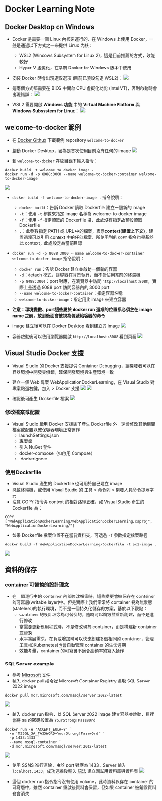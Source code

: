 ﻿# Docker Learning Note

## Docker Desktop on Windows

- Docker 是需要一個 Linux 內核來運行的，在 Windows 上使用 Docker，一般是通過以下方式之一來提供 Linux 內核：
  - WSL2 (Windows Subsystem for Linux 2)，這是目前推薦的方式，效能較好
  - Hyper-V 虛擬化，在早期 Docker for Windows 版本中使用

- 安裝 Docker 時會出現選取選項 (目前已預設勾選 WSL2)：
![](安裝/01.png)

- 這兩個方式都需要在 BIOS 中開啟 CPU 虛擬化功能 (Intel VT)，否則啟動時會出現錯誤：
![](安裝/02.png)

- WSL2 需要開啟 **Windows 功能** 中的 **Virtual Machine Platform** 與 **Windows Subsystem for Linux**：
![](安裝/03.png)

## welcome-to-docker 範例

- 在 [Docker Github](https://github.com/docker/welcome-to-docker) 下載範例 repository `welcome-to-docker`

- 啟動 Docker Desktop，因為是首次使用目前沒有任何的 image
![](first_example/01.png)

- 到 `welcome-to-docker` 存放目錄下輸入指令：
```
docker build -t welcome-to-docker-image .
docker run -d -p 8088:3000 --name welcome-to-docker-container welcome-to-docker-image
```

![](first_example/02.png)

- `docker build -t welcome-to-docker-image .` 指令說明：
  - `docker build`：告訴 Docker 讀取 Dockerfile 建立一個新的 image
  - `-t`：使用 `-t` 參數來指定 image 名稱為 welcome-to-docker-image
  - `-f`：使用 `-f` 指定讀取的 Dockerfile 檔，此處沒有指定故預設讀取 Dockerfile
  - `.`：此參數指定 PATH 或 URL 中的檔案，表示**context(建置上下文)**，建置過程可以引用 context 中的任何檔案，所使用到的 `COPY` 指令也是基於此 context，此處設定為當前目錄

- `docker run -d -p 8088:3000 --name welcome-to-docker-container welcome-to-docker-image` 指令說明：
  - `docker run`：告訴 Docker 建立並啟動一個新的容器
  - `-d`：detach 模式，讓容器在背景執行，而不會佔用當前的終端機
  - `-p 8088:3000`：port 對應，在瀏覽器中訪問 `http://localhost:8088`，實際上是透過 8088 port 訪問容器內的 3000 port
  - `--name welcome-to-docker-container`：指定容器名稱
  - `welcome-to-docker-image`：指定用此 image 來建立容器

- **注意：環境變數、port這些屬於 docker run 選項的位置都必須放在 image name 之前，放到後面會被視為傳遞給容器的命令**

- image 建立後可以在 Docker Desktop 看到建立的 image
![](first_example/03.png)

- 容器啟動後可以使用瀏覽器開啟 `http://localhost:8088` 看到頁面
![](first_example/04.png)

## Visual Studio Docker 支援

- Visual Studio 的 Docker 支援提供 Container Debugging，讓開發者可以在容器環境中開發與偵錯，確保開發環境與生產環境一致
- 建立一個 Web 專案 WebApplicationDockerLearning，在 Visual Studio 對專案點選右鍵，加入 > Docker 支援
![](VS支援/01.png)
![](VS支援/02.png)

- 確認後可產生 Dockerfile 檔案
![](VS支援/03.png)

### 修改檔案或配置

- Visual Studio 啟用 Docker 支援除了產生 Dockerfile 外，還會修改其他相關檔案或配置以確保容器環境正常運作
  - launchSettings.json
  - 專案檔
  - 引入 NuGet 套件
  - docker-compose（如啟用 Compose）
  - .dockerignore

### 使用 Dockerfile

- Visual Studio 產生的 Dockerfile 也可用於自己建立 image
- 開啟終端機，或使用 Visual Studio 的 工具 > 命令列 > 開發人員命令提示字元
- 注意 COPY 指令與 context 的相對路徑正確，如 Visual Studio 產生的 Dockerfile 為：
```
COPY ["WebApplicationDockerLearning/WebApplicationDockerLearning.csproj", "WebApplicationDockerLearning/"]
```

- 如果 Dockerfile 檔案位置不在當前資料夾，可透過 `-f` 參數指定檔案路徑
```
docker build -f WebApplicationDockerLearning/Dockerfile -t ex1-image .
```
![](VS支援/04.png)

## 資料的保存

### container 可替換的設計理念

- 在一個運行中的 container 內部修改檔案時，這些變更會被保存在 container 的可寫層(writable layer)中。但是實際上我們常常將 container 視為無狀態(stateless)的執行環境，而不是一個持久化儲存的方案，基於以下觀點：
  - container 的設計理念為可替換的，隨時可以銷毀並重新創建，而不是進行修改
  - 當需要更新應用程式時，不是修改現有 container，而是構建新 container 並替換
  - 水平擴展需求，在負載增加時可以快速創建多個相同的 container，管理工具(如Kubernetes)也會自動管理 container 的生命週期
  - 效能考量，container 的可寫層不適合高頻率的寫入操作

### SQL Server example

- 參考 [Microsoft 文件](https://learn.microsoft.com/zh-tw/sql/linux/quickstart-install-connect-docker?view=sql-server-ver16&pivots=cs1-bash&tabs=cli)
- 輸入 docker pull 指令從 Microsoft Container Registry 提取 SQL Server 2022 image
```
docker pull mcr.microsoft.com/mssql/server:2022-latest
``` 
![](SQL%20Server%20example/01.png)

- 輸入 docker run 指令，以 SQL Server 2022 image 建立容器並啟動，這裡會將 sa 的密碼設置為 `YourStrong!Passw0rd`
```
docker run -e 'ACCEPT_EULA=Y' `
  -e 'MSSQL_SA_PASSWORD=YourStrong!Passw0rd' `
  -p 1433:1433 `
  --name mssql-container `
  -d mcr.microsoft.com/mssql/server:2022-latest
```
![](SQL%20Server%20example/02.png)

- 使用 SSMS 進行連線，由於 port 對應為 1433，Server 輸入 `localhost,1433`，成功連線後輸入 [語法](SQL%20Server%20example/testDB.sql) 建立測試用資料庫與資料表
![](SQL%20Server%20example/03.png)

- 這個 docker run 指令指令沒有使用 volume，此時資料保存在 container 的可寫層中，雖然 container 重啟後資料會保留，但如果 container 被銷毀資料也會消失
